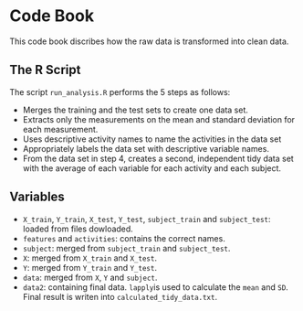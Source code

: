 # Code Book
This code book discribes how the raw data is transformed into clean data.

## The R Script
The script `run_analysis.R` performs the 5 steps as follows:
* Merges the training and the test sets to create one data set.
* Extracts only the measurements on the mean and standard deviation for each measurement.
* Uses descriptive activity names to name the activities in the data set
* Appropriately labels the data set with descriptive variable names.
* From the data set in step 4, creates a second, independent tidy data set with the average of each variable for each activity and each subject.

## Variables
* `X_train`, `Y_train`, `X_test`, `Y_test`, `subject_train` and `subject_test`: loaded from files dowloaded.
* `features` and `activities`: contains the correct names.
* `subject`: merged from `subject_train` and `subject_test`.
* `X`: merged from `X_train` and `X_test`.
* `Y`: merged from `Y_train` and `Y_test`.
* `data`: merged from `X`, `Y` and `subject`.
* `data2`: containing final data. `lapply`is used to calculate the `mean` and `SD`. Final result is writen into `calculated_tidy_data.txt`.
